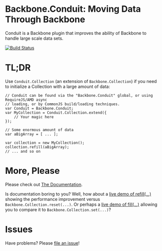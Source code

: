 # Backbone.Conduit:  Moving Data Through Backbone
Conduit is a Backbone plugin that improves the ability of Backbone to handle large scale data sets.  

[![Build Status](https://travis-ci.org/pwagener/backbone.conduit.svg?branch=master)](https://travis-ci.org/pwagener/backbone.conduit)

# TL;DR
Use `Conduit.Collection` (an extension of `Backbone.Collection`) if you need to
initialize a Collection with a large amount of data:
```
// Conduit can be found via the "Backbone.Conduit" global, or using RequireJS/AMD async
// loading, or by CommonJS build/loading techniques.
var Conduit = Backbone.Conduit;
var MyCollection = Conduit.Collection.extend({
    // Your magic here
});

// Some enormous amount of data
var aBigArray = [ ... ];

var collection = new MyCollection();
collection.refill(aBigArray);
// ... and so on
```

# More, Please
Please check out [The Documentation](http://pwagener.github.io/backbone.conduit/).

Is documentation boring to you?  Well, how about a
[live demo of refill(...)](http://pwagener.github.io/backbone.conduit/examples/refill-vs-reset.html) showing the
performance improvement versus `Backbone.Collection.reset(...)`.  Or perhaps a
[live demo of fill(...)](http://pwagener.github.io/backbone.conduit/examples/fill-vs-set.html) allowing you to
compare it to `Backbone.Collection.set(...)`?

# Issues
Have problems?  Please [file an issue](https://github.com/pwagener/backbone.conduit/issues)!
